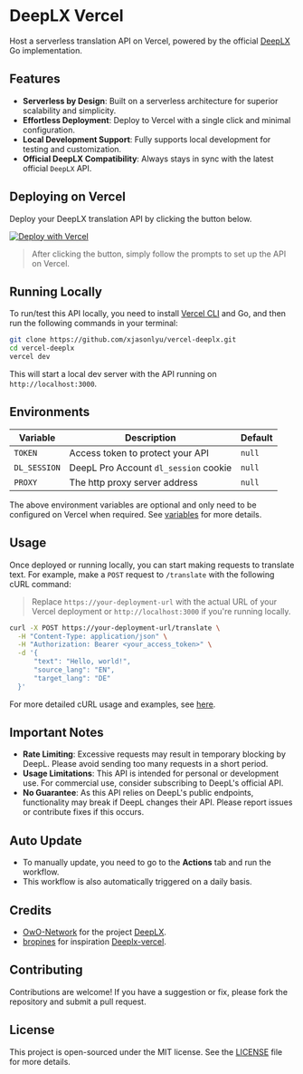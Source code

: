 # DeepLX Vercel

Host a serverless translation API on Vercel, powered by the official [DeepLX](https://github.com/OwO-Network/DeepLX) Go
implementation.

## Features

- **Serverless by Design**: Built on a serverless architecture for superior scalability and simplicity.
- **Effortless Deployment**: Deploy to Vercel with a single click and minimal configuration.
- **Local Development Support**: Fully supports local development for testing and customization.
- **Official DeepLX Compatibility**: Always stays in sync with the latest official `DeepLX` API.

## Deploying on Vercel

Deploy your DeepLX translation API by clicking the button below.

[![Deploy with Vercel](https://vercel.com/button)](https://vercel.com/new/clone?repository-url=https%3A%2F%2Fgithub.com%2Fxjasonlyu%2Fvercel-deeplx)

> After clicking the button, simply follow the prompts to set up the API on Vercel.

## Running Locally

To run/test this API locally, you need to install [Vercel CLI](https://vercel.com/docs/cli) and Go, and then run the
following commands in your terminal:

```bash
git clone https://github.com/xjasonlyu/vercel-deeplx.git
cd vercel-deeplx
vercel dev
```

This will start a local dev server with the API running on `http://localhost:3000`.

## Environments

| Variable     | Description                           | Default |
|--------------|---------------------------------------|---------|
| `TOKEN`      | Access token to protect your API      | `null`  |
| `DL_SESSION` | DeepL Pro Account `dl_session` cookie | `null`  |
| `PROXY`	     | The http proxy server address         | 	`null` |

The above environment variables are optional and only need to be configured on Vercel when required.
See [variables](https://deeplx.owo.network/install/variables.html) for more details.

## Usage

Once deployed or running locally, you can start making requests to translate text.
For example, make a `POST` request to `/translate` with the following cURL command:

> Replace `https://your-deployment-url` with the actual URL of your Vercel deployment or `http://localhost:3000` if
> you're running locally.

```bash
curl -X POST https://your-deployment-url/translate \
  -H "Content-Type: application/json" \
  -H "Authorization: Bearer <your_access_token>" \
  -d '{
      "text": "Hello, world!",
      "source_lang": "EN",
      "target_lang": "DE"
  }'
```

For more detailed cURL usage and examples, see [here](https://deeplx.owo.network/integration/curl.html).

## Important Notes

- **Rate Limiting**: Excessive requests may result in temporary blocking by DeepL. Please avoid sending too many
  requests in a short period.
- **Usage Limitations**: This API is intended for personal or development use. For commercial use, consider subscribing
  to DeepL's official API.
- **No Guarantee**: As this API relies on DeepL's public endpoints, functionality may break if DeepL changes their API.
  Please report issues or contribute fixes if this occurs.

## Auto Update

- To manually update, you need to go to the **Actions** tab and run the workflow.
- This workflow is also automatically triggered on a daily basis.

## Credits

- [OwO-Network](https://github.com/OwO-Network) for the project [DeepLX](https://github.com/OwO-Network/DeepLX).
- [bropines](https://github.com/bropines) for inspiration [Deeplx-vercel](https://github.com/bropines/Deeplx-vercel).

## Contributing

Contributions are welcome! If you have a suggestion or fix, please fork the repository and submit a pull request.

## License

This project is open-sourced under the MIT license. See the [LICENSE](LICENSE) file for more details.
